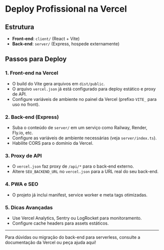 # Deploy Profissional na Vercel

## Estrutura
- **Front-end**: `client/` (React + Vite)
- **Back-end**: `server/` (Express, hospede externamente)

## Passos para Deploy

### 1. Front-end na Vercel
- O build do Vite gera arquivos em `dist/public`.
- O arquivo `vercel.json` já está configurado para deploy estático e proxy de API.
- Configure variáveis de ambiente no painel da Vercel (prefixo `VITE_` para uso no front).

### 2. Back-end (Express)
- Suba o conteúdo de `server/` em um serviço como Railway, Render, Fly.io, etc.
- Configure as variáveis de ambiente necessárias (veja `server/index.ts`).
- Habilite CORS para o domínio da Vercel.

### 3. Proxy de API
- O `vercel.json` faz proxy de `/api/*` para o back-end externo.
- Altere `SEU_BACKEND_URL` no `vercel.json` para a URL real do seu back-end.

### 4. PWA e SEO
- O projeto já inclui manifest, service worker e meta tags otimizadas.

### 5. Dicas Avançadas
- Use Vercel Analytics, Sentry ou LogRocket para monitoramento.
- Configure cache headers para assets estáticos.

---

Para dúvidas ou migração do back-end para serverless, consulte a documentação da Vercel ou peça ajuda aqui! 